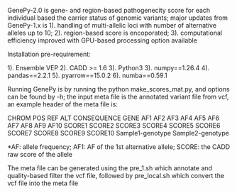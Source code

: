 GenePy-2.0 is gene- and region-based pathogenecity score for each individual based the carrier status of genomic variants; major updates from GenePy-1.x is 1). handling of multi-allelic loci with number of alternative alleles up to 10; 2). region-based score is encoporated; 3). computational efficiency improved with GPU-based processing option available

Installation pre-requirement:

1). Ensemble VEP 
2). CADD >= 1.6
3). Python3
3). numpy==1.26.4
4). pandas==2.2.1
5). pyarrow==15.0.2
6). numba==0.59.1

Running GenePy is by running the python make_scores_mat.py, and options can be found by -h; the input meta file is the annotated variant file from vcf, an example header of the meta file is:

CHROM   POS     REF     ALT     CONSEQUENCE     GENE    AF1     AF2     AF3     AF4     AF5     AF6     AF7     AF8     AF9     AF10    SCORE1  SCORE2  SCORE3  SCORE4  SCORE5  SCORE6  SCORE7  SCORE8  SCORE9  SCORE10  Sample1-genotype  Sample2-genotype

*AF: allele frequency; AF1: AF of the 1st alternative allele; SCORE: the CADD raw score of the allele

The meta file can be generated using the pre_1.sh which annotate and quality-based filter the vcf file, followed by pre_local.sh which convert the vcf file into the meta file
